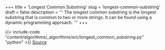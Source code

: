 +++
title = 'Longest Common Substring'
slug = 'longest-common-substring'
draft = false
description =  '''
The longest common substring is the longest substring that is common to two or
more strings. It can be found using a dynamic programming approach.
'''
+++

{{< include-code "content/algorithms/_algorithms/src/longest_common_substring.py" "python" >}}
[Source](https://github.com/grind-rip/algorithms/blob/master/src/longest_common_substring.py)
